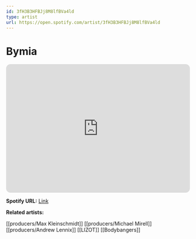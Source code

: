 ```yaml
---
id: 3fH3B3HFBJj8M8lfBVa4ld
type: artist
url: https://open.spotify.com/artist/3fH3B3HFBJj8M8lfBVa4ld
---
```

# Bymia

<iframe style="border-radius:12px" src="https://open.spotify.com/embed/artist/3fH3B3HFBJj8M8lfBVa4ld" width="100%" height="352" frameBorder="0" allowfullscreen="" allow="autoplay; clipboard-write; encrypted-media; fullscreen; picture-in-picture" loading="lazy"></iframe>

**Spotify URL:** [Link](https://open.spotify.com/artist/3fH3B3HFBJj8M8lfBVa4ld)

**Related artists:**

[[producers/Max Kleinschmidt]]
[[producers/Michael Mirell]]
[[producers/Andrew Lennix]]
[[LIZOT]]
[[Bodybangers]]
